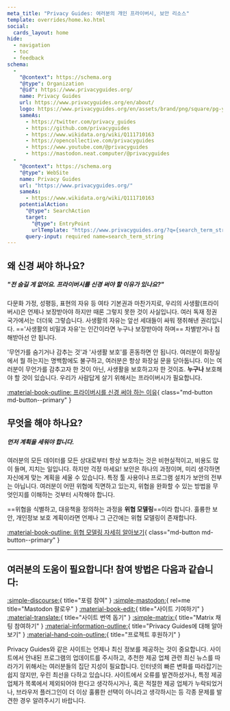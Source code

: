 ```yaml
---
meta_title: "Privacy Guides: 여러분의 개인 프라이버시, 보안 리소스"
template: overrides/home.ko.html
social:
  cards_layout: home
hide:
  - navigation
  - toc
  - feedback
schema:
  - 
    "@context": https://schema.org
    "@type": Organization
    "@id": https://www.privacyguides.org/
    name: Privacy Guides
    url: https://www.privacyguides.org/en/about/
    logo: https://www.privacyguides.org/en/assets/brand/png/square/pg-yellow.png
    sameAs:
      - https://twitter.com/privacy_guides
      - https://github.com/privacyguides
      - https://www.wikidata.org/wiki/Q111710163
      - https://opencollective.com/privacyguides
      - https://www.youtube.com/@privacyguides
      - https://mastodon.neat.computer/@privacyguides
  - 
    "@context": https://schema.org
    "@type": WebSite
    name: Privacy Guides
    url: "https://www.privacyguides.org/"
    sameAs:
      - https://www.wikidata.org/wiki/Q111710163
    potentialAction:
      "@type": SearchAction
      target:
        "@type": EntryPoint
        urlTemplate: "https://www.privacyguides.org/?q={search_term_string}"
      query-input: required name=search_term_string
---
```


<!-- markdownlint-disable-next-line -->
## 왜 신경 써야 하나요?

##### "전 숨길 게 없어요. 프라이버시를 신경 써야 할 이유가 있나요?"

다문화 가정, 성평등, 표현의 자유 등 여타 기본권과 마찬가지로, 우리의 사생활(프라이버시)은 언제나 보장받아야 하지만 때론 그렇지 못한 것이 사실입니다. 여러 독재 정권 국가에서는 더더욱 그렇습니다. 사생활의 자유는 앞선 세대들이 싸워 쟁취해낸 권리입니다. =='사생활의 비밀과 자유'는 인간이라면 누구나 보장받아야 하며== 차별받거나 침해받아선 안 됩니다.

'무언가를 숨기거나 감추는 것'과 '사생활 보호'를 혼동하면 안 됩니다. 여러분이 화장실에서 뭘 하는지는 명백함에도 불구하고, 여러분은 항상 화장실 문을 닫아둡니다. 이는 여러분이 무언가를 감추고자 한 것이 아닌, 사생활을 보호하고자 한 것이죠. **누구나** 보호해야 할 것이 있습니다. 우리가 사람답게 살기 위해서는 프라이버시가 필요합니다.

[:material-book-outline: 프라이버시를 신경 써야 하는 이유](basics/why-privacy-matters.md){ class="md-button md-button--primary" }

## 무엇을 해야 하나요?

##### 먼저 계획을 세워야 합니다.

여러분의 모든 데이터를 모든 상대로부터 항상 보호하는 것은 비현실적이고, 비용도 많이 들며, 지치는 일입니다. 하지만 걱정 마세요! 보안은 하나의 과정이며, 미리 생각하면 자신에게 맞는 계획을 세울 수 있습니다. 특정 툴 사용이나 프로그램 설치가 보안의 전부는 아닙니다. 여러분이 어떤 위협에 직면하고 있는지, 위협을 완화할 수 있는 방법을 무엇인지를 이해하는 것부터 시작해야 합니다.

==위협을 식별하고, 대응책을 정의하는 과정을 **위협 모델링**==이라 합니다. 훌륭한 보안, 개인정보 보호 계획이라면 언제나 그 근간에는 위협 모델링이 존재합니다.

[:material-book-outline: 위협 모델링 자세히 알아보기](basics/threat-modeling.md){ class="md-button md-button--primary" }

---

## 여러분의 도움이 필요합니다! 참여 방법은 다음과 같습니다:

[:simple-discourse:](https://discuss.privacyguides.net/){ title="포럼 참여" }
[:simple-mastodon:](https://mastodon.neat.computer/@privacyguides){ rel=me title="Mastodon 팔로우" }
[:material-book-edit:](https://github.com/privacyguides/privacyguides.org){ title="사이트 기여하기" }
[:material-translate:](https://matrix.to/#/#pg-i18n:aragon.sh){ title="사이트 번역 돕기" }
[:simple-matrix:](https://matrix.to/#/#privacyguides:matrix.org){ title="Matrix 채팅 참여하기" }
[:material-information-outline:](about/index.md){ title="Privacy Guides에 대해 알아보기" }
[:material-hand-coin-outline:](about/donate.md){ title="프로젝트 후원하기" }

Privacy Guides와 같은 사이트는 언제나 최신 정보를 제공하는 것이 중요합니다. 사이트에서 안내된 프로그램의 업데이트를 주시하고, 추천한 제공 업체 관련 최신 뉴스를 따라가기 위해서는 여러분들의 집단 지성이 필요합니다. 인터넷의 빠른 변화를 따라잡기는 쉽지 않지만, 우린 최선을 다하고 있습니다. 사이트에서 오류를 발견하셨거나, 특정 제공 업체가 목록에서 제외되어야 한다고 생각하시거나, 혹은 적절한 제공 업체가 누락되었거나, 브라우저 플러그인이 더 이상 훌륭한 선택이 아니라고 생각하시는 등 각종 문제를 발견한 경우 알려주시기 바랍니다.
